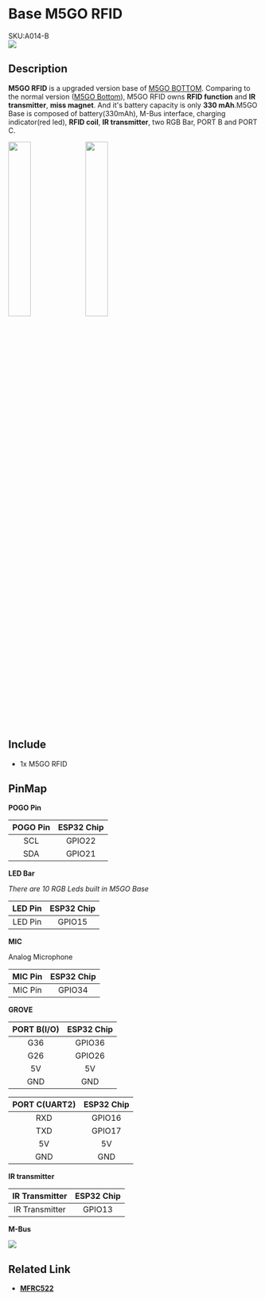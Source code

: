 # Base M5GO RFID

<div class="badge badge-pill badge-primary product_sku_tag">SKU:A014-B</div>

<div class="product_pic"><img src="assets/img/product_pics/base/m5go_base_03.png"></div>

## Description

**M5GO RFID** is a upgraded version base of [M5GO BOTTOM](en/base/m5go_bottom). Comparing to the normal version ([M5GO Bottom](en/base/m5go_bottom)), M5GO RFID owns **RFID function** and **IR transmitter**, **miss magnet**. And it's battery capacity is only **330 mAh**.M5GO Base is composed of battery(330mAh), M-Bus interface, charging indicator(red led), **RFID coil**, **IR transmitter**, two RGB Bar, PORT B and PORT C.

<img src="assets/img/product_pics/base/m5go_rfid_02.png" width="30%" height="30%">

<img src="assets/img/product_pics/base/m5go_rfid_03.png" width="30%" height="30%">

## Include
- 1x M5GO RFID

## PinMap

**POGO Pin**

| POGO Pin       | ESP32 Chip    |
| :----------:  |:------------: |
| SCL           | GPIO22        |
| SDA           | GPIO21        |

**LED Bar**

*There are 10 RGB Leds built in M5GO Base*

| LED Pin       | ESP32 Chip    |
| :----------:  |:------------: |
| LED Pin           | GPIO15        |

**MIC**

Analog Microphone 

| MIC Pin       | ESP32 Chip    |
| :----------:  |:------------: |
| MIC Pin           | GPIO34        |

**GROVE**

| PORT B(I/O)       | ESP32 Chip    |
| :----------:  |:------------: |
| G36           | GPIO36        |
| G26           | GPIO26        |
| 5V            | 5V            |
| GND           | GND           |

| PORT C(UART2)       | ESP32 Chip    |
| :----------:  |:------------: |
| RXD           | GPIO16        |
| TXD           | GPIO17        |
| 5V            | 5V            |
| GND           | GND           |

<!-- **RFID**

| MIC Pin       | ESP32 Chip    |
| :----------:  |:------------: |
| MIC Pin           | GPIO34        | -->

**IR transmitter**

| IR Transmitter       | ESP32 Chip    |
| :----------:  |:------------: |
| IR Transmitter           | GPIO13        |

**M-Bus**

<img src="assets/img/product_pics/core/M-BUS.png">

## Related Link

- **[MFRC522](https://m5stack.oss-cn-shenzhen.aliyuncs.com/resource/docs/datasheet/base/RC522_EN.pdf)**

<!-- ## 原理图

<img src="assets/img/product_pics/base/m5go_base_sch.png"> -->

<script>

   var purchase_link =;

   anchor_search(purchase_link);
   scrollFunc();

</script>